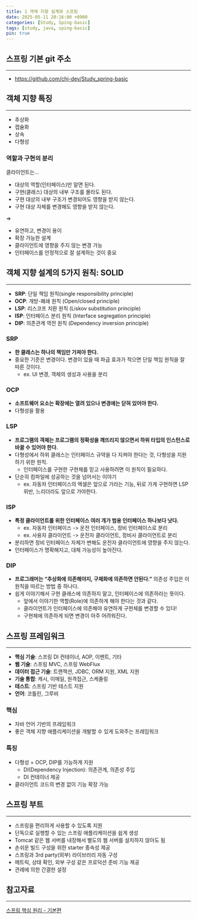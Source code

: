 ```yaml
---
title: 1 객체 지향 설계와 스프링
date: 2025-05-11 20:16:00 +0900
categories: [Study, Sping-basic]
tags: [study, java, sping-basic]
pin: true
---
```


## 스프링 기본 git 주소
<hr />

- <https://github.com/chj-dev/Study_spring-basic>


## 객체 지향 특징
<hr />

- 추상화
- 캡슐화
- 상속
- 다형성

### 역할과 구현의 분리

클라이언트는...
- 대상의 역할(인터페이스)만 알면 된다.
- 구현(클래스) 대상의 내부 구조를 몰라도 된다.
- 구현 대상의 내부 구조가 변경되어도 영향을 받지 않는다.
- 구현 대상 자체를 변경해도 영향을 받지 않는다.

=>

- 유연하고, 변경이 용이
- 확장 가능한 설계
- 클라이언트에 영향을 주지 않는 변경 가능
- 인터페이스를 안정적으로 잘 설계하는 것이 중요


## 객체 지향 설계의 5가지 원칙: SOLID
<hr />

- **SRP**: 단일 책임 원칙(single responsibility principle)
- **OCP**: 개방-폐쇄 원칙 (Open/closed principle)
- **LSP**: 리스코프 치환 원칙 (Liskov substitution principle)
- **ISP**: 인터페이스 분리 원칙 (Interface segregation principle)
- **DIP**: 의존관계 역전 원칙 (Dependency inversion principle)

### SRP

- **한 클래스는 하나의 책임만 가져야 한다.**
- 중요한 기준은 변경이다. 변경이 있을 때 파급 효과가 적으면 단일 책임 원칙을 잘 따른 것이다.
  - ex. UI 변경, 객체의 생성과 사용을 분리

### OCP

- **소프트웨어 요소는 확장에는 열려 있으나 변경에는 닫혀 있어야 한다.**
- 다형성을 활용

### LSP

- **프로그램의 객체는 프로그램의 정확성을 깨뜨리지 않으면서 하위 타입의 인스턴스로 바꿀 수 있어야 한다.**
- 다형성에서 하위 클래스는 인터페이스 규약을 다 지켜야 한다는 것, 다형성을 지원하기 위한 원칙.
  - 인터페이스를 구현한 구현체를 믿고 사용하려면 이 원칙이 필요하다.
- 단순히 컴파일에 성공하는 것을 넘어서는 이야기
  - ex. 자동차 인터페이스의 엑셀은 앞으로 가라는 기능, 뒤로 가게 구현하면 LSP 위반, 느리더라도 앞으로 가야한다.

### ISP

- **특정 클라이언트를 위한 인터페이스 여러 개가 범용 인터페이스 하나보다 낫다.**
  - ex. 자동차 인터페이스 -> 운전 인터페이스, 정비 인터페이스로 분리
  - ex. 사용자 클라이언트 -> 운전자 클라이언트, 정비사 클라이언트로 분리
- 분리하면 정비 인터페이스 자체가 변해도 운전자 클라이언트에 영향을 주지 않는다.
- 인터페이스가 명확해지고, 대체 가능성이 높아진다.

### DIP

- **프로그래머는 “추상화에 의존해야지, 구체화에 의존하면 안된다.”** 의존성 주입은 이 원칙을 따르는 방법 중 하나다.
- 쉽게 이야기해서 구현 클래스에 의존하지 말고, 인터페이스에 의존하라는 뜻이다.
  - 앞에서 이야기한 역할(Role)에 의존하게 해야 한다는 것과 같다.
  - 클라이언트가 인터페이스에 의존해야 유연하게 구현체를 변경할 수 있다!
  - 구현체에 의존하게 되면 변경이 아주 어려워진다.


## 스프링 프레임워크
<hr />

- **핵심 기술**: 스프링 DI 컨테이너, AOP, 이벤트, 기타
- **웹 기술**: 스프링 MVC, 스프링 WebFlux
- **데이터 접근 기술**: 트랜잭션, JDBC, ORM 지원, XML 지원
- **기술 통합**: 캐시, 이메일, 원격접근, 스케줄링
- **테스트**: 스프링 기반 테스트 지원
- **언어**: 코틀린, 그루비

### 핵심

- 자바 언어 기반의 프레임워크
- 좋은 객체 지향 애플리케이션을 개발할 수 있게 도와주는 프레임워크

### 특징

- 다형성 + OCP, DIP를 가능하게 지원
  - DI(Dependency Injection): 의존관계, 의존성 주입
  - DI 컨테이너 제공
- 클라이언트 코드의 변경 없이 기능 확장 가능


## 스프링 부트
<hr />

- 스프링을 편리하게 사용할 수 있도록 지원
- 단독으로 실행할 수 있는 스프링 애플리케이션을 쉽게 생성
- Tomcat 같은 웹 서버를 내장해서 별도의 웹 서버를 설치하지 않아도 됨 
- 손쉬운 빌드 구성을 위한 starter 종속성 제공
- 스프링과 3rd party(외부) 라이브러리 자동 구성
- 메트릭, 상태 확인, 외부 구성 같은 프로덕션 준비 기능 제공 
- 관례에 의한 간결한 설정


## 참고자료
<hr />

[스프링 핵심 원리 - 기본편](https://www.inflearn.com/course/%EC%8A%A4%ED%94%84%EB%A7%81-%ED%95%B5%EC%8B%AC-%EC%9B%90%EB%A6%AC-%EA%B8%B0%EB%B3%B8%ED%8E%B8/dashboard)
